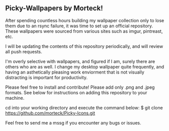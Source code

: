 ## Picky-Wallpapers by Morteck! ##

After spending countless hours building my wallpaper collection only to lose them due to an rsync failure,
it was time to set up an official repository. These wallpapers were sourced from various sites 
such as imgur, pintreast, etc.

I will be updating the contents of this repository periodically, and will review all push requests. 

I'm overly selective with wallpapers, and figured if I am, surely there are others who are as well. 
I change my desktop wallpaper quite frequently, and having an asthetically pleasing work enviorment that
is not visually distracting is important for productivity. 

Please feel free to install and contribute! Please add only .png and .jpeg formats. 
See below for instructions on adding this repository to your machine. 

cd into your working directory and execute the command below:
$ git clone https://github.com/morteck/Picky-Icons.git

Feel free to send me a mssg if you encounter any bugs or issues. 
